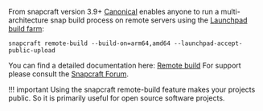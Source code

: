 From snapcraft version 3.9+ [Canonical](https://canonical.com/) enables anyone to run a multi-architecture snap build process on remote servers using the [Launchpad build farm](https://launchpad.net/builders):

    snapcraft remote-build --build-on=arm64,amd64 --launchpad-accept-public-upload

You can find a detailed documentation here: [Remote build](https://snapcraft.io/docs/remote-build)
For support please consult the [Snapcraft Forum](https://forum.snapcraft.io/).

!!! important
    Using the snapcraft remote-build feature makes your projects public. So it is primarily useful for open source software projects.





    
